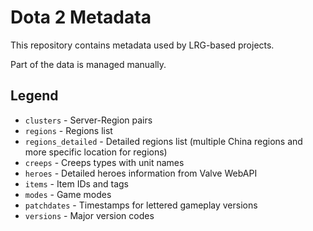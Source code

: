 # Dota 2 Metadata

This repository contains metadata used by LRG-based projects.

Part of the data is managed manually.

## Legend

- `clusters` - Server-Region pairs
- `regions` - Regions list
- `regions_detailed` - Detailed regions list (multiple China regions and more specific location for regions)
- `creeps` - Creeps types with unit names
- `heroes` - Detailed heroes information from Valve WebAPI
- `items` - Item IDs and tags
- `modes` - Game modes
- `patchdates` - Timestamps for lettered gameplay versions
- `versions` - Major version codes
